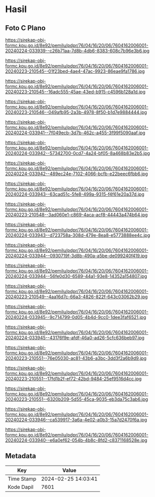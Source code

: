 # Hasil

## Foto C Plano

https://sirekap-obj-formc.kpu.go.id/8e92/pemilu/pdpr/76/04/16/20/06/7604162006001-20240224-033939--c26b71aa-7d8b-4db6-8383-608c7b96e3b6.jpg

https://sirekap-obj-formc.kpu.go.id/8e92/pemilu/pdpr/76/04/16/20/06/7604162006001-20240223-210545--01f23bed-4ae4-47ac-9923-86eae9fa1786.jpg

https://sirekap-obj-formc.kpu.go.id/8e92/pemilu/pdpr/76/04/16/20/06/7604162006001-20240223-210545--16adc555-45ae-43ed-b915-c4596b128a1d.jpg

https://sirekap-obj-formc.kpu.go.id/8e92/pemilu/pdpr/76/04/16/20/06/7604162006001-20240223-210546--049afb95-2a3b-4978-8f50-b1d7e9884444.jpg

https://sirekap-obj-formc.kpu.go.id/8e92/pemilu/pdpr/76/04/16/20/06/7604162006001-20240224-033941--7f049ecb-3d7b-462c-a455-3f99f5090aaf.jpg

https://sirekap-obj-formc.kpu.go.id/8e92/pemilu/pdpr/76/04/16/20/06/7604162006001-20240224-033942--57342700-0cd7-4a24-bf05-8a468b83e2b5.jpg

https://sirekap-obj-formc.kpu.go.id/8e92/pemilu/pdpr/76/04/16/20/06/7604162006001-20240224-033942--489ec24e-7102-4066-bcfb-e22beec6fbb6.jpg

https://sirekap-obj-formc.kpu.go.id/8e92/pemilu/pdpr/76/04/16/20/06/7604162006001-20240224-033943--63cad51c-5fe8-499a-9315-f4f61e20a37d.jpg

https://sirekap-obj-formc.kpu.go.id/8e92/pemilu/pdpr/76/04/16/20/06/7604162006001-20240223-210548--3ad060e1-c869-4aca-acf8-44443a474b64.jpg

https://sirekap-obj-formc.kpu.go.id/8e92/pemilu/pdpr/76/04/16/20/06/7604162006001-20240224-033943--d723758a-308d-479e-8ea8-e5773888ee4c.jpg

https://sirekap-obj-formc.kpu.go.id/8e92/pemilu/pdpr/76/04/16/20/06/7604162006001-20240224-033944--0930719f-3d8b-490a-a5be-de099240f419.jpg

https://sirekap-obj-formc.kpu.go.id/8e92/pemilu/pdpr/76/04/16/20/06/7604162006001-20240224-033944--56fe0d30-6589-44a1-93e8-14352a154807.jpg

https://sirekap-obj-formc.kpu.go.id/8e92/pemilu/pdpr/76/04/16/20/06/7604162006001-20240223-210549--4aa16d7c-66a3-4826-822f-643c03062b29.jpg

https://sirekap-obj-formc.kpu.go.id/8e92/pemilu/pdpr/76/04/16/20/06/7604162006001-20240224-033945--9c714799-0d05-4b4d-9cc0-1dee3faf6521.jpg

https://sirekap-obj-formc.kpu.go.id/8e92/pemilu/pdpr/76/04/16/20/06/7604162006001-20240224-033945--43176f9e-afdf-46a0-ad26-5cfc636beb97.jpg

https://sirekap-obj-formc.kpu.go.id/8e92/pemilu/pdpr/76/04/16/20/06/7604162006001-20240223-210551--76e05030-ac81-43b6-a3bc-3dd3f2a6b9d9.jpg

https://sirekap-obj-formc.kpu.go.id/8e92/pemilu/pdpr/76/04/16/20/06/7604162006001-20240223-210551--17fd1b2f-ef72-42bd-9484-25ef9516d4cc.jpg

https://sirekap-obj-formc.kpu.go.id/8e92/pemilu/pdpr/76/04/16/20/06/7604162006001-20240223-210551--6320b209-5d55-45ca-9035-eb3da75c3ab6.jpg

https://sirekap-obj-formc.kpu.go.id/8e92/pemilu/pdpr/76/04/16/20/06/7604162006001-20240224-033946--ca539917-3a6a-4e02-a0b3-15a7d2470f6a.jpg

https://sirekap-obj-formc.kpu.go.id/8e92/pemilu/pdpr/76/04/16/20/06/7604162006001-20240224-033940--e6a0ef62-054b-4b8c-8fd2-c8371168528e.jpg


## Metadata

| Key        | Value               |
| ---------- | ------------------- |
| Time Stamp | 2024-02-25 14:03:41 |
| Kode Dapil | 7601                |




